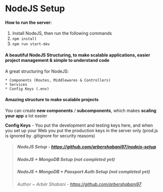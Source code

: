 # NodeJS Setup

#### How to run the server:

1. Install NodeJS, then run the following commands
2. `npm install`
3. `npm run start-dev`

#### A beautiful NodeJS Structuring, to make scalable applications, easier project management & simple to understand code

A great structuring for NodeJS:

    * Components (Routes, Middlewares & Controllers)
    * Services
	* Config Keys (.env)

#### Amazing structure to make scalable projects
You can create **new components** / **subcomponents**, which makes **scaling your app** a lot easier

**Config Keys** - You put the development and testing keys here, and when you set up your Web you put the production keys in the server only (prod.js is ignored by .gitignore for security reasons) 

> ##### NodeJS Setup - https://github.com/arbershabani97/nodejs-setup
> ##### NodeJS + MongoDB Setup (not completed yet)
> ##### NodeJS + MongoDB + Passport Auth Setup (not completed yet)
> ###### Author ~ Arbër Shabani - https://github.com/arbershabani97
